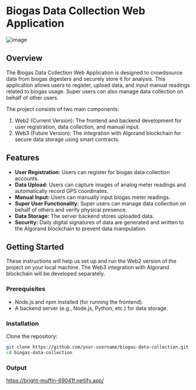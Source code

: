 # Biogas Data Collection Web Application

![image](https://github.com/Kayleexx/BioEnergiX/assets/105365766/6b9c52e2-ac1b-4f55-9a68-a4eacfaca6af)


## Overview

The Biogas Data Collection Web Application is designed to crowdsource data from biogas digesters and securely store it for analysis. This application allows users to register, upload data, and input manual readings related to biogas usage. Super users can also manage data collection on behalf of other users.

The project consists of two main components:
1. Web2 (Current Version): The frontend and backend development for user registration, data collection, and manual input.
2. Web3 (Future Version): The integration with Algorand blockchain for secure data storage using smart contracts.

## Features

- **User Registration:** Users can register for biogas data collection accounts.
- **Data Upload:** Users can capture images of analog meter readings and automatically record GPS coordinates.
- **Manual Input:** Users can manually input biogas meter readings.
- **Super User Functionality:** Super users can manage data collection on behalf of others and verify physical presence.
- **Data Storage:** The server backend stores uploaded data.
- **Security:** Daily digital signatures of data are generated and written to the Algorand blockchain to prevent data manipulation.

## Getting Started

These instructions will help us set up and run the Web2 version of the project on your local machine. The Web3 integration with Algorand blockchain will be developed separately.

### Prerequisites

- Node.js and npm installed (for running the frontend).
- A backend server (e.g., Node.js, Python, etc.) for data storage.

### Installation

Clone the repository:

   ```bash
   git clone https://github.com/your-username/biogas-data-collection.git
   cd biogas-data-collection
   ```


### Output

https://bright-muffin-69041f.netlify.app/
